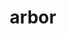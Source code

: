 ---
title: arbor
nmtitle: arbor
meaning: tree
ch: 1
pos: nounthird
genitive: arboris
nmgenitive: arboris
abbgender: f.
abbgender2: fem.
gender: feminine
declension: third
---